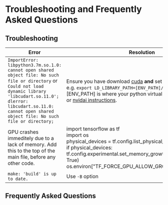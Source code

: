 # Troubleshooting and Frequently Asked Questions

## Troubleshooting

| Error                                                        | Resolution                                                   |
| ------------------------------------------------------------ | ------------------------------------------------------------ |
| `ImportError: libpython3.7m.so.1.0: cannot open shared object file: No such file or directory` or  `Could not load dynamic library 'libcudart.so.11.0'; dlerror: libcudart.so.11.0: cannot open shared object file: No such file or directory;` | Ensure you have download [cuda](OPTIONAL_INSTALL.md) **and** set your `LD_LIBRARY_PATH`, e.g. `export LD_LIBRARY_PATH=[ENV_PATH]/lib/` , where [ENV_PATH] is where your python virtual environment is located or [nvidai instructions](https://docs.nvidia.com/cuda/cuda-installation-guide-linux/index.html#post-installation-actions).  |
| GPU crashes immeditely due to a lack of memory. Add this to the top of the main file, before any other code. | import tensorflow as tf<br/>import os<br/>physical_devices = tf.config.list_physical_devices("GPU")<br/>if physical_devices:<br/>    tf.config.experimental.set_memory_growth(physical_devices[0], True)<br/>os.environ["TF_FORCE_GPU_ALLOW_GROWTH"] = "true" |
| `make: 'build' is up to date.` | Use `-B` option |
## Frequently Asked Questions

